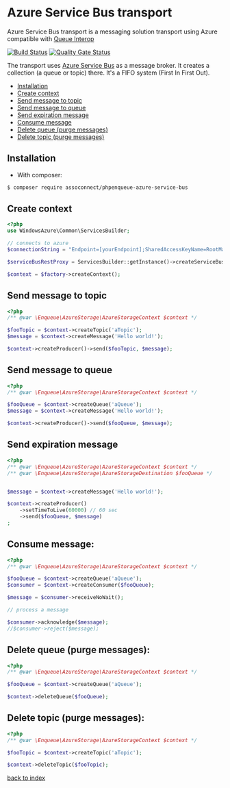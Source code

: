 # Azure Service Bus transport
Azure Service Bus transport is a messaging solution transport using Azure compatible with [Queue Interop](https://github.com/queue-interop/queue-interop)

[![Build Status](https://travis-ci.org/assoconnect/phpenqueue-azure-service-bus.svg?branch=master)](https://travis-ci.org/assoconnect/phpenqueue-azure-service-bus)
[![Quality Gate Status](https://sonarcloud.io/api/project_badges/measure?project=assoconnect_phpenqueue-azure-service-bus&metric=alert_status)](https://sonarcloud.io/dashboard?id=assoconnect_phpenqueue-azure-service-bus)

The transport uses [Azure Service Bus](https://docs.microsoft.com/fr-fr/azure/service-bus-messaging/service-bus-php-how-to-use-queues) as a message broker.
It creates a collection (a queue or topic) there. It's a FIFO system (First In First Out).
 
* [Installation](#installation)
* [Create context](#create-context)
* [Send message to topic](#send-message-to-topic)
* [Send message to queue](#send-message-to-queue)
* [Send expiration message](#send-expiration-message)
* [Consume message](#consume-message)
* [Delete queue (purge messages)](#delete-queue-purge-messages)
* [Delete topic (purge messages)](#delete-topic-purge-messages)

## Installation

* With composer:

```bash
$ composer require assoconnect/phpenqueue-azure-service-bus
```

## Create context

```php
<?php
use WindowsAzure\Common\ServicesBuilder;

// connects to azure
$connectionString = "Endpoint=[yourEndpoint];SharedAccessKeyName=RootManageSharedAccessKey;SharedAccessKey=[Primary Key]";

$serviceBusRestProxy = ServicesBuilder::getInstance()->createServiceBusService($connectionString);

$context = $factory->createContext();

```

## Send message to topic

```php
<?php
/** @var \Enqueue\AzureStorage\AzureStorageContext $context */

$fooTopic = $context->createTopic('aTopic');
$message = $context->createMessage('Hello world!');

$context->createProducer()->send($fooTopic, $message);
```

## Send message to queue 

```php
<?php
/** @var \Enqueue\AzureStorage\AzureStorageContext $context */

$fooQueue = $context->createQueue('aQueue');
$message = $context->createMessage('Hello world!');

$context->createProducer()->send($fooQueue, $message);
```

## Send expiration message

```php
<?php
/** @var \Enqueue\AzureStorage\AzureStorageContext $context */
/** @var \Enqueue\AzureStorage\AzureStorageDestination $fooQueue */


$message = $context->createMessage('Hello world!');

$context->createProducer()
    ->setTimeToLive(60000) // 60 sec
    ->send($fooQueue, $message)
;
```

## Consume message:

```php
<?php
/** @var \Enqueue\AzureStorage\AzureStorageContext $context */

$fooQueue = $context->createQueue('aQueue');
$consumer = $context->createConsumer($fooQueue);

$message = $consumer->receiveNoWait();

// process a message

$consumer->acknowledge($message);
//$consumer->reject($message);
```

## Delete queue (purge messages):

```php
<?php
/** @var \Enqueue\AzureStorage\AzureStorageContext $context */

$fooQueue = $context->createQueue('aQueue');

$context->deleteQueue($fooQueue);
```

## Delete topic (purge messages):

```php
<?php
/** @var \Enqueue\AzureStorage\AzureStorageContext $context */

$fooTopic = $context->createTopic('aTopic');

$context->deleteTopic($fooTopic);
```

[back to index](../index.md)
